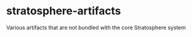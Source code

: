 stratosphere-artifacts
======================

Various artifacts that are not bundled with the core Stratosphere system
